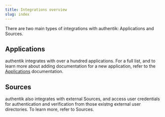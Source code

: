 ```yaml
---
title: Integrations overview
slug: index
---
```


There are two main types of integrations with authentik: Applications and Sources.

## Applications

authentik integrates with over a hundred applications. For a full list, and to learn more about adding documentation for a new application, refer to the [Applications](../integrations/services/index.mdx) documentation.

## Sources

authentik also integrates with external Sources, and access user credentials for authentication and verification from those existng external user directories. To learn more, refer to Sources.
